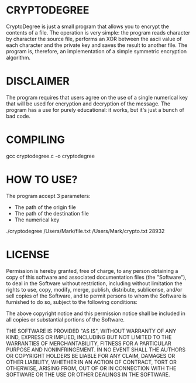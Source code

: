 CRYPTODEGREE
=============
CryptoDegree is just a small program that allows you to encrypt the contents of a file.
The operation is very simple: the program reads character by character the source file, performs an XOR between the ascii value of each character and the private key and saves the result to another file.
The program is, therefore, an implementation of a simple symmetric encryption algorithm.

DISCLAIMER
=============
The program requires that users agree on the use of a single numerical key that will be used for encryption and decryption of the message.
The program has a use for purely educational: it works, but it's just a bunch of bad code.

COMPILING
=============
gcc cryptodegree.c -o cryptodegree

HOW TO USE?
=============
The program accept 3 parameters: 
- The path of the origin file
- The path of the destination file
- The numerical key

./cryptodegree /Users/Mark/file.txt /Users/Mark/crypto.txt 28932

LICENSE
=============
Permission is hereby granted, free of charge, to any person obtaining a copy
of this software and associated documentation files (the "Software"), to deal
in the Software without restriction, including without limitation the rights
to use, copy, modify, merge, publish, distribute, sublicense, and/or sell
copies of the Software, and to permit persons to whom the Software is
furnished to do so, subject to the following conditions:

The above copyright notice and this permission notice shall be included in
all copies or substantial portions of the Software.

THE SOFTWARE IS PROVIDED "AS IS", WITHOUT WARRANTY OF ANY KIND, EXPRESS OR
IMPLIED, INCLUDING BUT NOT LIMITED TO THE WARRANTIES OF MERCHANTABILITY,
FITNESS FOR A PARTICULAR PURPOSE AND NONINFRINGEMENT. IN NO EVENT SHALL THE
AUTHORS OR COPYRIGHT HOLDERS BE LIABLE FOR ANY CLAIM, DAMAGES OR OTHER
LIABILITY, WHETHER IN AN ACTION OF CONTRACT, TORT OR OTHERWISE, ARISING FROM,
OUT OF OR IN CONNECTION WITH THE SOFTWARE OR THE USE OR OTHER DEALINGS IN
THE SOFTWARE.